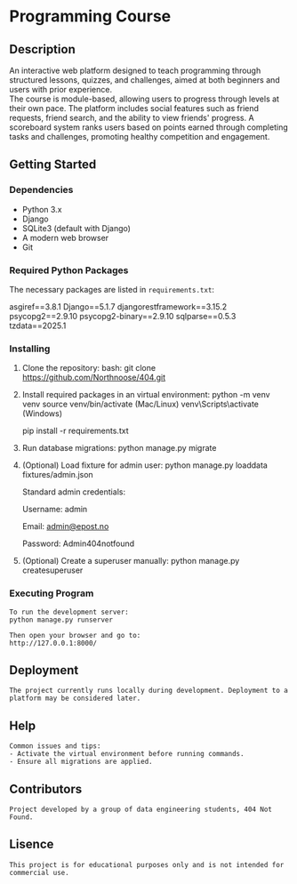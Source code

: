 # Programming Course

## Description

An interactive web platform designed to teach programming through structured lessons, quizzes, and challenges, aimed at both beginners and users with prior experience.  
The course is module-based, allowing users to progress through levels at their own pace. The platform includes social features such as friend requests, friend search, and the ability to view friends' progress. A scoreboard system ranks users based on points earned through completing tasks and challenges, promoting healthy competition and engagement.

## Getting Started

### Dependencies

- Python 3.x
- Django
- SQLite3 (default with Django)
- A modern web browser
- Git

### Required Python Packages

The necessary packages are listed in `requirements.txt`:

asgiref==3.8.1
Django==5.1.7
djangorestframework==3.15.2
psycopg2==2.9.10
psycopg2-binary==2.9.10
sqlparse==0.5.3
tzdata==2025.1

### Installing

1. Clone the repository:
    bash:
    git clone https://github.com/Northnoose/404.git
   
2. Install required packages in an virtual environment:
    python -m venv venv
    source venv/bin/activate  (Mac/Linux)
    venv\Scripts\activate  (Windows)

    pip install -r requirements.txt

3. Run database migrations:
    python manage.py migrate

4. (Optional) Load fixture for admin user:
    python manage.py loaddata fixtures/admin.json

    Standard admin credentials:

    Username: admin

    Email: admin@epost.no

    Password: Admin404notfound

5. (Optional) Create a superuser manually:
    python manage.py createsuperuser

### Executing Program

    To run the development server:
    python manage.py runserver

    Then open your browser and go to:
    http://127.0.0.1:8000/

## Deployment
    
    The project currently runs locally during development. Deployment to a platform may be considered later.
    
## Help
    
    Common issues and tips:
    - Activate the virtual environment before running commands.
    - Ensure all migrations are applied.

## Contributors

    Project developed by a group of data engineering students, 404 Not Found.

## Lisence

    This project is for educational purposes only and is not intended for commercial use.
